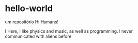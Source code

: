 # hello-world
um repositório
Hi Humans!

I Here, I like physics and music, as well as programming.
I never communicated with aliens before

